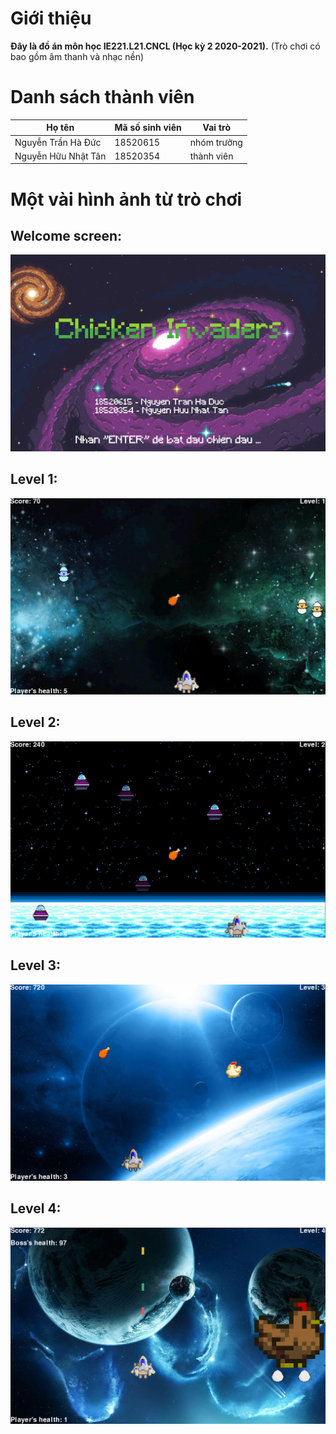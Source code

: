 # Giới thiệu

**Đây là đồ án môn học IE221.L21.CNCL (Học kỳ 2 2020-2021).**
(Trò chơi có bao gồm âm thanh và nhạc nền)

# Danh sách thành viên

| **Họ tên**  | **Mã số sinh viên** | **Vai trò** |
|-------------|---------------------|-------------|
| Nguyễn Trần Hà Đức  | 18520615  | nhóm trưởng  |
| Nguyễn Hữu Nhật Tân | 18520354  | thành viên  |

# Một vài hình ảnh từ trò chơi

## Welcome screen:
![alt text](https://github.com/nguyentranhaduc/chicken-invaders/blob/main/Media/intro.png?raw=true)

## Level 1:
![alt text](https://github.com/nguyentranhaduc/chicken-invaders/blob/main/Media/intro_1.png?raw=true)

## Level 2:
![alt text](https://github.com/nguyentranhaduc/chicken-invaders/blob/main/Media/intro_2.png?raw=true)

## Level 3:
![alt text](https://github.com/nguyentranhaduc/chicken-invaders/blob/main/Media/intro_3.png?raw=true)

## Level 4:
![alt text](https://github.com/nguyentranhaduc/chicken-invaders/blob/main/Media/intro_4.png?raw=true)
